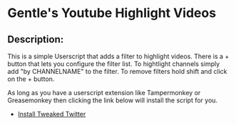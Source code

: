 

# Gentle's Youtube Highlight Videos

## Description:
This is a simple Userscript that adds a filter to highlight videos.
There is a + button that lets you configure the filter list. 
To hightlight channels simply add "by CHANNELNAME" to the filter.
To remove filters hold shift and click on the + button.

As long as you have a userscript extension like Tampermonkey or Greasemonkey then clicking the link below will install the script for you.
* [Install Tweaked Twitter](https://github.com/GentlePuppet/Gentle-s-Tweaked-Twitter-Script-/raw/master/Better%20Twitter.user.js)